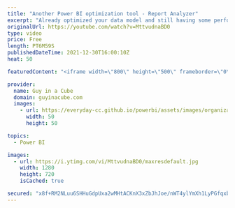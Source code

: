 ```yaml
---
title: "Another Power BI optimization tool - Report Analyzer"
excerpt: "Already optimized your data model and still having some performance issues in Power BI? Check out Michael Kovalsky's Report Analyzer tool to inspect your report.   Michael Kovalsky: https://www.linkedin.com/in/michaelkovalsky/  Michael Kovalsky's blog: https://www.elegantbi.com/  Report Analyzer https://www.elegantbi.com/post/reportanalyzer"
originalUrl: https://youtube.com/watch?v=MttvudnaBD0
type: video
price: Free
length: PT6M59S
publishedDateTime: 2021-12-30T16:00:10Z
heat: 50

featuredContent: "<iframe width=\"800\" height=\"500\" frameborder=\"0\" src=\"https://www.youtube.com/embed/MttvudnaBD0\" allow=\"accelerometer; autoplay; encrypted-media; gyroscope; picture-in-picture\" allowfullscreen></iframe>"

provider:
  name: Guy in a Cube
  domain: guyinacube.com
  images:
    - url: https://everyday-cc.github.io/powerbi/assets/images/organizations/guyinacube.com-50x50.jpg
      width: 50
      height: 50

topics:
  - Power BI

images:
  - url: https://i.ytimg.com/vi/MttvudnaBD0/maxresdefault.jpg
    width: 1280
    height: 720
    isCached: true

secured: "x8f+RM2NLuu6SHHuGdpUxa2wMHtACKnX3xZbJhJoe/nWT4ylYmXh1LyPGfqxbLjaxXbvthSvXNSS8rwZkNdyEIFyrOdwh5uYB6/K2mEkfMfsUICCDeRNJ3UXR9Xwb2V2/nHbpgobaCLXYI8NwpeI1HyFQFQlPI5zNRafPfLgjym9v1BDEcKPTAno6421fyBY/VrxB16XwXIbCwY6sHKGtLwswsAsak2/mOVNxqN00Gb4SP8lVVf9HEUTJFFRDnbR754MPPwlWjIClXb6gFxPAopzGo5DTKcTvBfp9ij/Ghdxnk1edPOA7k7OhtH7W9A/DL0XJZGQeb/W2+pG8jbGsAJB186UGffCDD1SEf2HFAGbUvfXS+nzKVl37nvKZjHxXhEGgB5CALDqrVAeLgli4HtJJPKAtj0svjroUidwTK4=;Mq7VAODZgtWDehcQqFCaFA=="
---
```


